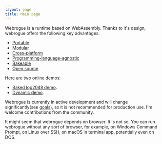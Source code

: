 ```yaml
---
layout: page
title: Main page
---
```


Webrogue is a runtime based on WebAssembly. 
Thanks to it's design, webrogue offers the following key advantages:
- [Portable](benefits/portable.html)
- [Modular](benefits/modular.html)
- [Cross-platform](benefits/cross_platform.html)
- [Programming-language-agnostic](benefits/programming_languages.html)
- [Bakeable](benefits/bakeable.html)
- [Open source](https://github.com/webrogue-runtime/webrogue)

Here are two online demos:
- [Baked log2048 demo](demos/baked_log2048/).
- [Dynamic demo](demos/dynamic/).

Webrogue is currently in active development and will change significantly(see [goals](goals/)), so it is not recommended for production use. 
I'm welcome contributions from the community.

It might seem that webrogue depends on browser. 
It is not so. 
You can run webrogue without any sort of browser, for example, on Windows Command Prompt, on Linux over SSH, on macOS in terminal app, potentially even on DOS.
